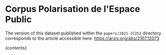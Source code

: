 # Corpus Polarisation de l'Espace Public

The version of this dataset published within the `papers/2021-IC2S2` directory corresponds to the article accessible here: https://arxiv.org/abs/2107.12073

{contents}
